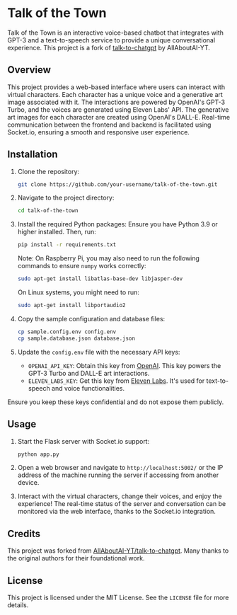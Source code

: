 # Talk of the Town

Talk of the Town is an interactive voice-based chatbot that integrates with GPT-3 and a text-to-speech service to provide a unique conversational experience. This project is a fork of [talk-to-chatgpt](https://github.com/AllAboutAI-YT/talk-to-chatgpt) by AllAboutAI-YT.

## Overview

This project provides a web-based interface where users can interact with virtual characters. Each character has a unique voice and a generative art image associated with it. The interactions are powered by OpenAI's GPT-3 Turbo, and the voices are generated using Eleven Labs' API. The generative art images for each character are created using OpenAI's DALL-E. Real-time communication between the frontend and backend is facilitated using Socket.io, ensuring a smooth and responsive user experience.

## Installation

1. Clone the repository:
   ```bash
   git clone https://github.com/your-username/talk-of-the-town.git
   ```

2. Navigate to the project directory:
   ```bash
   cd talk-of-the-town
   ```

3. Install the required Python packages:
   Ensure you have Python 3.9 or higher installed. Then, run:
   ```bash
   pip install -r requirements.txt
   ```

   Note: On Raspberry Pi, you may also need to run the following commands to ensure `numpy` works correctly:
   ```bash
   sudo apt-get install libatlas-base-dev libjasper-dev
   ```

   On Linux systems, you might need to run:
   ```bash
   sudo apt-get install libportaudio2
   ```

4. Copy the sample configuration and database files:
   ```bash
   cp sample.config.env config.env
   cp sample.database.json database.json
   ```

5. Update the `config.env` file with the necessary API keys:
   - `OPENAI_API_KEY`: Obtain this key from [OpenAI](https://beta.openai.com/signup/). This key powers the GPT-3 Turbo and DALL-E art interactions.
   - `ELEVEN_LABS_KEY`: Get this key from [Eleven Labs](https://www.eleven-labs.com/). It's used for text-to-speech and voice functionalities.

Ensure you keep these keys confidential and do not expose them publicly.

## Usage

1. Start the Flask server with Socket.io support:
   ```bash
   python app.py
   ```

2. Open a web browser and navigate to `http://localhost:5002/` or the IP address of the machine running the server if accessing from another device.

3. Interact with the virtual characters, change their voices, and enjoy the experience! The real-time status of the server and conversation can be monitored via the web interface, thanks to the Socket.io integration.

## Credits

This project was forked from [AllAboutAI-YT/talk-to-chatgpt](https://github.com/AllAboutAI-YT/talk-to-chatgpt). Many thanks to the original authors for their foundational work.

## License

This project is licensed under the MIT License. See the `LICENSE` file for more details.
